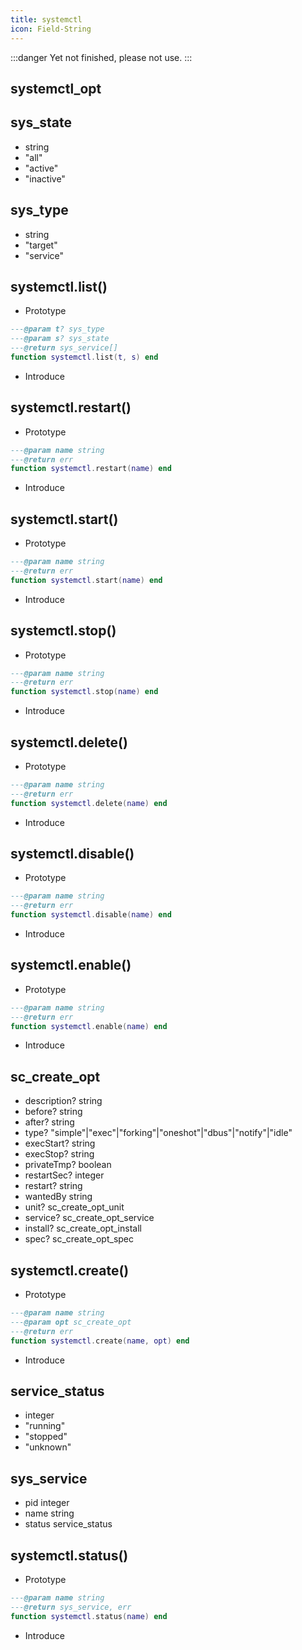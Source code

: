 ```yaml
---
title: systemctl
icon: Field-String
---
```


:::danger
Yet not finished, please not use.
:::


## systemctl_opt

## sys_state
* string
* "all"
* "active"
* "inactive"

## sys_type
* string
* "target"
* "service"

## systemctl.list()

* Prototype
```lua
---@param t? sys_type
---@param s? sys_state
---@return sys_service[]
function systemctl.list(t, s) end
```

* Introduce

## systemctl.restart()

* Prototype
```lua
---@param name string
---@return err
function systemctl.restart(name) end
```

* Introduce

## systemctl.start()

* Prototype
```lua
---@param name string
---@return err
function systemctl.start(name) end
```

* Introduce

## systemctl.stop()

* Prototype
```lua
---@param name string
---@return err
function systemctl.stop(name) end
```

* Introduce

## systemctl.delete()

* Prototype
```lua
---@param name string
---@return err
function systemctl.delete(name) end
```

* Introduce

## systemctl.disable()

* Prototype
```lua
---@param name string
---@return err
function systemctl.disable(name) end
```

* Introduce

## systemctl.enable()

* Prototype
```lua
---@param name string
---@return err
function systemctl.enable(name) end
```

* Introduce

## sc_create_opt
* description? string
* before? string
* after? string
* type? "simple"|"exec"|"forking"|"oneshot"|"dbus"|"notify"|"idle"
* execStart? string
* execStop? string
* privateTmp? boolean
* restartSec? integer
* restart? string
* wantedBy string
* unit? sc_create_opt_unit
* service? sc_create_opt_service
* install? sc_create_opt_install
* spec? sc_create_opt_spec

## systemctl.create()

* Prototype
```lua
---@param name string
---@param opt sc_create_opt
---@return err
function systemctl.create(name, opt) end
```

* Introduce

## service_status
* integer
* "running"
* "stopped"
* "unknown"

## sys_service
* pid integer
* name string
* status service_status

## systemctl.status()

* Prototype
```lua
---@param name string
---@return sys_service, err
function systemctl.status(name) end
```

* Introduce